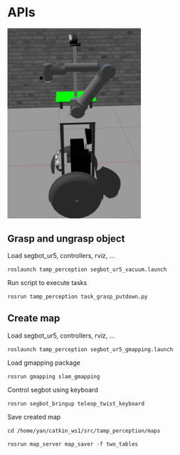 # APIs
<img src="https://raw.githubusercontent.com/yding25/pic_share/master/segbot_ur5_vacuum_sucker.png" width="300" />

## Grasp and ungrasp object
Load segbot_ur5, controllers, rviz, ...
```
roslaunch tamp_perception segbot_ur5_vacuum.launch
```
Run script to execute tasks
```
rosrun tamp_perception task_grasp_putdown.py
```

## Create map
Load segbot_ur5, controllers, rviz, ...
```
roslaunch tamp_perception segbot_ur5_gmapping.launch
```

Load gmapping package
```
rosrun gmapping slam_gmapping
```

Control segbot using keyboard
```
rosrun segbot_bringup teleop_twist_keyboard
```

Save created map
```
cd /home/yan/catkin_ws1/src/tamp_perception/maps
```
```
rosrun map_server map_saver -f two_tables
```
